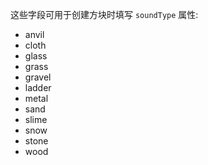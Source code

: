 这些字段可用于创建方块时填写 `soundType` 属性:

* anvil
* cloth
* glass
* grass
* gravel
* ladder
* metal
* sand
* slime
* snow
* stone
* wood